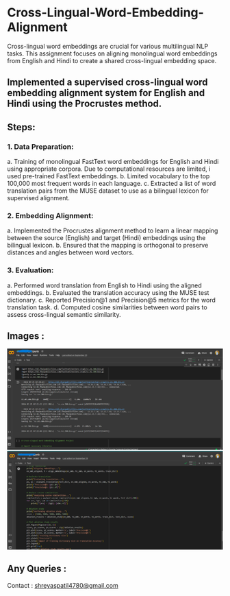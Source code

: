 # Cross-Lingual-Word-Embedding-Alignment
 Cross-lingual word embeddings are crucial for various multilingual NLP tasks. This assignment  focuses on aligning monolingual word embeddings from English and Hindi to create a shared  cross-lingual embedding space.
## Implemented a supervised cross-lingual word embedding alignment system for English and Hindi using the Procrustes method.

## Steps:
### 1. Data Preparation:
 a. Training of monolingual FastText word embeddings for English and Hindi using appropriate corpora. Due to computational resources are limited, i used pre-trained FastText embeddings.
 b. Limited vocabulary to the top 100,000 most frequent words in each language.
 c. Extracted a list of word translation pairs from the MUSE dataset to use as a bilingual lexicon for supervised alignment.
 
### 2. Embedding Alignment:
 a. Implemented the Procrustes alignment method to learn a linear mapping between the source (English) and target (Hindi) embeddings using the bilingual lexicon.
 b. Ensured that the mapping is orthogonal to preserve distances and angles between word vectors.
 
### 3. Evaluation:
 a. Performed word translation from English to Hindi using the aligned embeddings.
 b. Evaluated the translation accuracy using the MUSE test dictionary.
 c. Reported Precision@1 and Precision@5 metrics for the word translation task.
 d. Computed cosine similarities between word pairs to assess cross-lingual semantic similarity.

## Images :
![Project Workflow](https://github.com/Shreyas-Patil-01/Cross-Lingual-Word-Embedding-Alignment/blob/main/output_img1%20(1).png)
![Project Workflow](https://github.com/Shreyas-Patil-01/Cross-Lingual-Word-Embedding-Alignment/blob/main/output_img1%20(2).png)

## Any Queries :
 Contact : shreyaspatil4780@gmail.com
